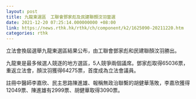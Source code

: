 ```yaml
---
layout: post
title: 九龍東選區　工聯會鄧家彪及民建聯顏汶羽當選
date: 2021-12-20 07:25:14.000000000 +08:00
link: https://news.rthk.hk/rthk/ch/component/k2/1625090-20211220.htm
categories: rthk
---
```


立法會換屆選舉九龍東選區結果公布，由工聯會鄧家彪和民建聯顏汶羽勝出。

九龍東是最多候選人競逐的地方選區，5人競爭兩個議席。鄧家彪取得65036票，重返立法會，顏汶羽獲得64275票，首度成為立法會議員。

註冊中醫師李嘉欣、民主思路陳進雄、報稱無政治聯繫的胡健華落敗，李嘉欣獲得12049票、陳進雄有2999票、胡健華取得3090票。
